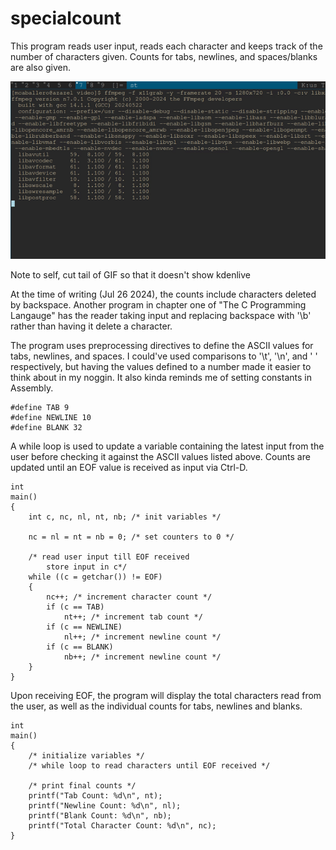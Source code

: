 # specialcount

This program reads user input, reads each character and keeps track of the number of characters given. Counts for tabs, newlines, and spaces/blanks are also given. 

<p align="center">
    <img src="https://github.com/mCaballero1224/the_c_programming_language/blob/main/assets/video/specialcounter_demo.gif" />
</p>
<caption>Note to self, cut tail of GIF so that it doesn't show kdenlive</caption>

At the time of writing (Jul 26 2024), the counts include characters deleted by backspace. Another program in chapter one of "The C Programming Langauge" has the reader taking input and replacing backspace with '\b' rather than having it delete a character. 

The program uses preprocessing directives to define the ASCII values for tabs, newlines, and spaces. I could've used comparisons to '\t', '\n', and ' ' respectively, but having the values defined to a number made it easier to think about in my noggin. It also kinda reminds me of setting constants in Assembly.

```
#define TAB 9
#define NEWLINE 10
#define BLANK 32

```

A while loop is used to update a variable containing the latest input from the user before checking it against the ASCII values listed above. Counts are updated until an EOF value is received as input via Ctrl-D. 

```
int
main()
{
	int c, nc, nl, nt, nb; /* init variables */

	nc = nl = nt = nb = 0; /* set counters to 0 */

	/* read user input till EOF received 
	 	store input in c*/
	while ((c = getchar()) != EOF) 
	{
		nc++; /* increment character count */
		if (c == TAB)
			nt++; /* increment tab count */
		if (c == NEWLINE)
			nl++; /* increment newline count */
		if (c == BLANK)
			nb++; /* increment newline count */
	}
}
```

Upon receiving EOF, the program will display the total characters read from the user, as well as the individual counts for tabs, newlines and blanks.

```
int 
main()
{
    /* initialize variables */
    /* while loop to read characters until EOF received */

    /* print final counts */
	printf("Tab Count: %d\n", nt);
	printf("Newline Count: %d\n", nl);
	printf("Blank Count: %d\n", nb);
	printf("Total Character Count: %d\n", nc);
}
```
